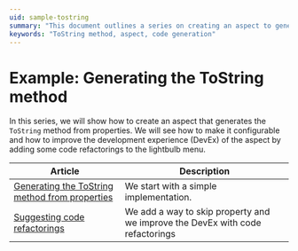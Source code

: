 ```yaml
---
uid: sample-tostring
summary: "This document outlines a series on creating an aspect to generate the `ToString` method from properties, including configurability and code refactorings."
keywords: "ToString method, aspect, code generation"
---
```


# Example: Generating the ToString method

In this series, we will show how to create an aspect that generates the `ToString` method from properties. We will see how to make it configurable and how to improve the development experience (DevEx) of the aspect by adding some code refactorings to the lightbulb menu.

| Article                                                                | Description                                                                   |
|------------------------------------------------------------------------|-------------------------------------------------------------------------------|
| [Generating the ToString method from properties](tostring-1/README.md) | We start with a simple implementation.                                        |
| [Suggesting code refactorings](tostring-2/README.md)                   | We add a way to skip property and we improve the DevEx with code refactorings |


